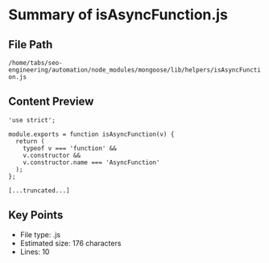 # Summary of isAsyncFunction.js
  
## File Path
`/home/tabs/seo-engineering/automation/node_modules/mongoose/lib/helpers/isAsyncFunction.js`

## Content Preview
```
'use strict';

module.exports = function isAsyncFunction(v) {
  return (
    typeof v === 'function' &&
    v.constructor &&
    v.constructor.name === 'AsyncFunction'
  );
};

[...truncated...]
```

## Key Points
- File type: .js
- Estimated size: 176 characters
- Lines: 10
